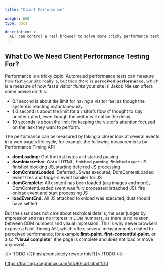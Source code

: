 ```yaml
---
title: "Client Performance"

weight: 600
type: docs

description: >
  XLT can control a real browser to solve more tricky performance test challenges.
---
```


## What Do We Need Client Performance Testing For?

Performance is a tricky topic. Automated performance tests can measure how fast your site really is, but then there is **perceived performance**, which is a measure of how fast a visitor _thinks_ your site is. Jakob Nielsen offers some advice on this:

* 0.1 second is about the limit for having a visitor feel as though the system is reacting instantaneously.
* 1.0 second is about the limit for a visitor’s flow of thought to stay uninterrupted, even though the visitor will notice the delay.
* 10 seconds is about the limit for keeping the visitor’s attention focused on the task they want to perform.

The performance can be measured by taking a closer look at several events in a web page's life cycle, for example the following measurements by Performance Timing API:
* **domLoading:** Got the first bytes and started parsing
* **domInteractive:** Got all HTML, finished parsing, finished async JS, finished blocking JS, starting deferred JS processing
* **domContentLoaded:** Deferred JS was executed, DomContentLoaded event fires and triggers event handler for JS
* **domComplete:** All content has been loaded (aka images and more), DomContentLoaded event was fully processed (attached JS), fire onload event and start processing JS
* **loadEventEnd:** All JS attached to onload was executed, dust should have settled  

But the user does not care about technical details, the user judges by impression and has no interest in DOM numbers, as there is no relation between DOM numbers and visual impression. This is why newer browsers expose a Paint Timing API, which offers several measurements related to perceived performance, for example **first-paint**, **first-contentful-paint**, or also **"visual complete"** (the page is complete and does not load or move anymore). 

{{< TODO >}}finish/completely rewrite this?{{< /TODO >}}

https://training.xceptance.com/xlt/90-cpt.html#/10
